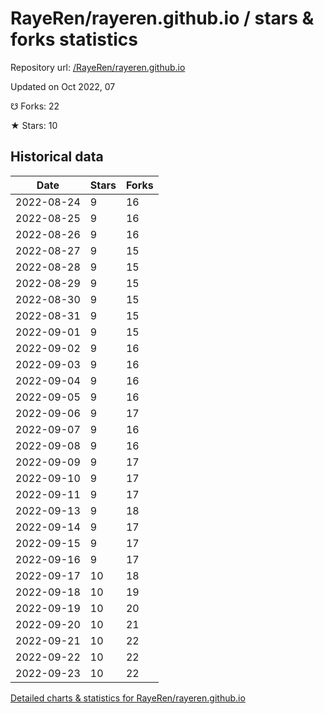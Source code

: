 # RayeRen/rayeren.github.io / stars & forks statistics

Repository url: [/RayeRen/rayeren.github.io](https://github.com/RayeRen/rayeren.github.io)

Updated on Oct 2022, 07

☋ Forks: 22

★ Stars: 10

## Historical data
| Date | Stars | Forks |
|------|-------|-------|
| 2022-08-24 | 9 | 16 | 
| 2022-08-25 | 9 | 16 | 
| 2022-08-26 | 9 | 16 | 
| 2022-08-27 | 9 | 15 | 
| 2022-08-28 | 9 | 15 | 
| 2022-08-29 | 9 | 15 | 
| 2022-08-30 | 9 | 15 | 
| 2022-08-31 | 9 | 15 | 
| 2022-09-01 | 9 | 15 | 
| 2022-09-02 | 9 | 16 | 
| 2022-09-03 | 9 | 16 | 
| 2022-09-04 | 9 | 16 | 
| 2022-09-05 | 9 | 16 | 
| 2022-09-06 | 9 | 17 | 
| 2022-09-07 | 9 | 16 | 
| 2022-09-08 | 9 | 16 | 
| 2022-09-09 | 9 | 17 | 
| 2022-09-10 | 9 | 17 | 
| 2022-09-11 | 9 | 17 | 
| 2022-09-13 | 9 | 18 | 
| 2022-09-14 | 9 | 17 | 
| 2022-09-15 | 9 | 17 | 
| 2022-09-16 | 9 | 17 | 
| 2022-09-17 | 10 | 18 | 
| 2022-09-18 | 10 | 19 | 
| 2022-09-19 | 10 | 20 | 
| 2022-09-20 | 10 | 21 | 
| 2022-09-21 | 10 | 22 | 
| 2022-09-22 | 10 | 22 | 
| 2022-09-23 | 10 | 22 | 


[Detailed charts & statistics for RayeRen/rayeren.github.io](https://reviewgithub.com/rep/RayeRen/rayeren.github.io)

